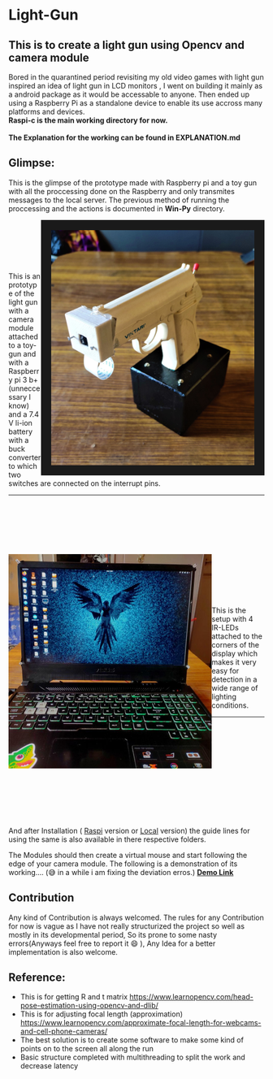 # Light-Gun

## This is to create a light gun using Opencv and camera module
Bored in the quarantined period revisiting my old video games with light gun inspired an idea of light gun in LCD monitors , I went on building it mainly as a android package as it would be accessable to anyone. Then ended up using a Raspberry Pi as a standalone device to enable its use accross many platforms and devices.<br/>
**Raspi-c is the main working directory for now.**<br/><br/>
**The Explanation for the working can be found in EXPLANATION.md**

## Glimpse:
This is the glimpse of the prototype made with Raspberry pi and a toy gun with all the proccessing done on the Raspberry and only transmites messages to the local server. The previous method of running the proccessing and the actions is documented in **Win-Py** directory.<br/>

<img src="https://raw.githubusercontent.com/hex-plex/Light-Gun/master/images/Complete_setup.jpg" width="400" align="right" border="20"></img>
<br/><br/><br/><br/><br/><br/>This is an prototype of the light gun with a camera module attached to a toy-gun and with a Raspberry pi 3 b+ (unneccessary I know) and a 7.4 V li-ion battery with a buck converter to which two switches are connected on the interrupt pins.<hr/>

<br/><br/><br/><br/><br/><br/>
<img src="https://raw.githubusercontent.com/hex-plex/Light-Gun/master/images/display_setup.jpg" width="400" align="left"></img>
<br/><br/><br/><br/><br/><br/>
This is the setup with 4 IR-LEDs attached to the corners of the display which makes it very easy for detection in a wide range of lighting conditions.<hr/><br/><br/><br/><br/><br/>
<br/><br/><br/><br/><br/><br/>

And after Installation ( [Raspi](https://github.com/hex-plex/Light-Gun/tree/master/Raspi-c) version or [Local](https://github.com/hex-plex/Light-Gun/tree/master/Win-py) version) the guide lines for using the same is also available in there respective folders.

The Modules should then create a virtual mouse and start following the edge of your camera module.
The following is a demonstration of its working.... (:sweat_smile: in a while i am fixing the deviation erros.)
[**Demo Link**](https://drive.google.com/file/d/1hIYBv8l2JCylOfQS9Cc5D5Hp50Ui55D-/view?usp=sharing)

## Contribution
Any kind of Contribution is always welcomed. The rules for any Contribution for now is vague as I have not really structurized the project so well as mostly in its developmental period, So its prone to some nasty errors(Anyways feel free to report it :smile: ), Any Idea for a better implementation is also welcome.

## Reference:
- This is for getting R and t matrix  https://www.learnopencv.com/head-pose-estimation-using-opencv-and-dlib/
- This is for adjusting focal length (approximation) https://www.learnopencv.com/approximate-focal-length-for-webcams-and-cell-phone-cameras/
- The best solution is to create some software to make some kind of points on to the screen all along the run
- Basic structure completed with multithreading to split the work and decrease latency
